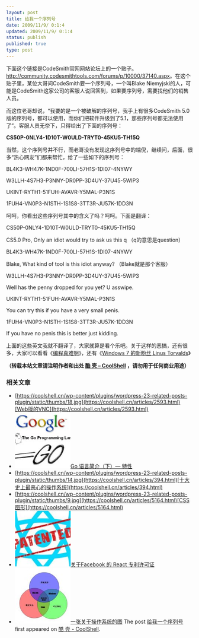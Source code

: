 ```yaml
---
layout: post
title: 给我一个序列号
date: 2009/11/9/ 0:1:4
updated: 2009/11/9/ 0:1:4
status: publish
published: true
type: post
---
```


下面这个链接是CodeSmith官网网站论坛上的一个贴子。<http://community.codesmithtools.com/forums/p/10000/37140.aspx>。在这个贴子里，某位大哥问CodeSmith要一个序列号，一个叫Blake Niemyjski的人，可能是CodeSmith这家公司的客服人说回答到，如果要序列号，需要找他们的销售人员。


而这位老哥却说，“我要的是一个被破解的序列号，我手上有很多CodeSmith 5.0版的序列号，都可以使用，而你们把软件升级到了5.1，那些序列号都无法使用了”。客服人员无奈下，只得给出了下面的序列号：


**CS50P-0NLY4-1D10T-W0ULD-TRYT0-45KU5-TH15Q**


当然，这个序列号并不行，而老哥没有发现这序列号中的端倪，继续问，后面，很多“热心网友”们都来帮忙，给了一些如下的序列号：


BL4K3-WH47K-1ND0F-700LI-57H1S-1DI07-4NYWY  

W3LLH-4S7H3-P3NNY-DR0PP-3D4UY-37U45-5WIP3  

UKINT-RYTH1-51FUH-AVAVR-Y5MAL-P3N1S  

1FUH4-VN0P3-N1STH-1S1S8-3TT3R-JU57K-1DD3N


呵呵，你看出这些序列号其中的含义了吗？呵呵。下面是翻译：



CS50P-0NLY4-1D10T-W0ULD-TRYT0-45KU5-TH15Q  

CS5.0 Pro, Only an idiot would try to ask us this q （q的意思是question）


BL4K3-WH47K-1ND0F-700LI-57H1S-1DI07-4NYWY  

Blake, What kind of tool is this idiot anyway? （Blake就是那个客服）


W3LLH-4S7H3-P3NNY-DR0PP-3D4UY-37U45-5WIP3  

Well has the penny dropped for you yet? U asswipe.


UKINT-RYTH1-51FUH-AVAVR-Y5MAL-P3N1S  

You can try this if you have a very small penis.


1FUH4-VN0P3-N1STH-1S1S8-3TT3R-JU57K-1DD3N  

If you have no penis this is better just kidding.


上面的这些英文我就不翻译了，大家就算是看个乐吧。关于这样的恶搞，还有很多，大家可以看看《[编程真难啊](https://coolshell.cn/articles/1391.html "编程真难啊 - 3,812 次浏览")》，还有《[Windows 7 的新粉丝 Linus Torvalds](https://coolshell.cn/articles/1619.html)》



**（转载本站文章请注明作者和出处 [酷 壳 – CoolShell](https://coolshell.cn/) ，请勿用于任何商业用途）**



### 相关文章

* [https://coolshell.cn/wp-content/plugins/wordpress-23-related-posts-plugin/static/thumbs/18.jpg](https://coolshell.cn/articles/2593.html)[Web版的VNC](https://coolshell.cn/articles/2593.html)
* [![Go 语言简介（下）— 特性](../wp-content/uploads/2012/11/google-go-language-150x150.jpg)](https://coolshell.cn/articles/8489.html)[Go 语言简介（下）— 特性](https://coolshell.cn/articles/8489.html)
* [https://coolshell.cn/wp-content/plugins/wordpress-23-related-posts-plugin/static/thumbs/14.jpg](https://coolshell.cn/articles/394.html)[十大史上最恶心的操作系统](https://coolshell.cn/articles/394.html)
* [https://coolshell.cn/wp-content/plugins/wordpress-23-related-posts-plugin/static/thumbs/9.jpg](https://coolshell.cn/articles/5164.html)[CSS图形](https://coolshell.cn/articles/5164.html)
* [![关于Facebook 的 React 专利许可证](../wp-content/uploads/2017/09/react_patent-360x200-1-150x150.jpg)](https://coolshell.cn/articles/18140.html)[关于Facebook 的 React 专利许可证](https://coolshell.cn/articles/18140.html)
* [![一张关于操作系统的图](../wp-content/uploads/2009/10/operating-systems-150x150.jpg)](https://coolshell.cn/articles/1579.html)[一张关于操作系统的图](https://coolshell.cn/articles/1579.html)
The post [给我一个序列号](https://coolshell.cn/articles/1693.html) first appeared on [酷 壳 - CoolShell](https://coolshell.cn).